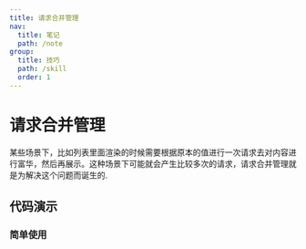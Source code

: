 ```yaml
---
title: 请求合并管理
nav:
  title: 笔记
  path: /note
group:
  title: 技巧
  path: /skill
  order: 1
---
```


# 请求合并管理

某些场景下，比如列表里面渲染的时候需要根据原本的值进行一次请求去对内容进行富华，然后再展示。这种场景下可能就会产生比较多次的请求，请求合并管理就是为解决这个问题而诞生的.

## 代码演示

### 简单使用

<code src="./demo/simple.tsx" />
